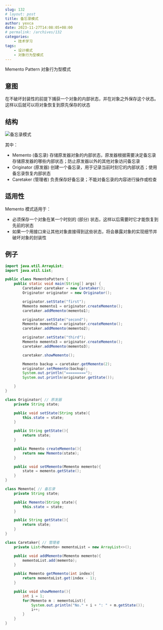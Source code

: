 ```yaml
---
slug: 132
# layout: post
title: 备忘录模式
author: yexca
date: 2023-11-27T14:08:05+08:00
# permalink: /archives/132
categories:
    - 技术学习
tags:
    - 设计模式
    - 对象行为型模式
---
```


Memento Pattern 对象行为型模式

## 意图

在不破坏封装性的前提下捕获一个对象的内部状态，并在对象之外保存这个状态。这样以后就可以将对象恢复到原先保存的状态

## 结构

![备忘录模式](https://cdn.jsdelivr.net/gh/yexca/picx-images-hosting@master/2023/03-设计模式/备忘录模式.5pa8d63vllc0.webp)

其中：

* Memento (备忘录) 存储原发器对象的内部状态，原发器根据需要决定备忘录存储原发器的哪些内部状态；防止原发器以外的其他对象访问备忘录
* Originator (原发器) 创建一个备忘录，用于记录当前时刻它的内部状态；使用备忘录恢复内部状态
* Caretaker (管理者) 负责保存好备忘录；不能对备忘录的内容进行操作或检查

## 适用性

Memento 模式适用于：

* 必须保存一个对象在某一个时刻的 (部分) 状态，这样以后需要时它才能恢复到先前的状态
* 如果一个用接口来让其他对象直接得到这些状态，将会暴露对象的实现细节并破坏对象的封装性

## 例子

```java
import java.util.ArrayList;
import java.util.List;

public class MementoPattern {
    public static void main(String[] args) {
        Caretaker caretaker = new Caretaker();
        Originator originator = new Originator();

        originator.setState("first");
        Memento memento1 = originator.createMemento();
        caretaker.addMemento(memento1);

        originator.setState("second");
        Memento memento2 = originator.createMemento();
        caretaker.addMemento(memento2);

        originator.setState("third");
        Memento memento3 = originator.createMemento();
        caretaker.addMemento(memento3);

        caretaker.showMemento();

        Memento backup = caretaker.getMemento(2);
        originator.setMemento(backup);
        System.out.println("=========");
        System.out.println(originator.getState());

    }
}

class Originator{ // 原发器
    private String state;

    public void setState(String state){
        this.state = state;
    }

    public String getState(){
        return state;
    }

    public Memento createMemento(){
        return new Memento(state);
    }

    public void setMemento(Memento memento){
        state = memento.getState();
    }
}

class Memento{ // 备忘录
    private String state;

    public Memento(String state){
        this.state = state;
    }

    public String getState(){
        return state;
    }
}

class Caretaker{ // 管理者
    private List<Memento> mementoList = new ArrayList<>();

    public void addMemento(Memento memento){
        mementoList.add(memento);
    }

    public Memento getMemento(int index){
        return mementoList.get(index - 1);
    }

    public void showMemento(){
        int i = 1;
        for(Memento m : mementoList){
            System.out.println("No." + i + ": " + m.getState());
            i++;
        }
    }
}
```

